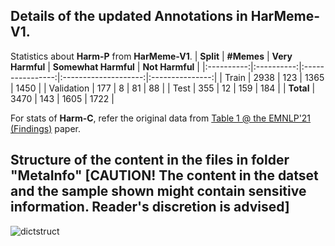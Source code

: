 ## Details of the updated Annotations in <strong>HarMeme-V1</strong>.
Statistics about <strong>Harm-P</strong> from <strong>HarMeme-V1</strong>.
|  **Split** | **#Memes** | **Very Harmful** | **Somewhat Harmful** | **Not Harmful** |
|:----------:|:----------:|:----------------:|:--------------------:|:---------------:|
|    Train   |    2938    |        123       |         1365         |       1450      |
| Validation |     177    |         8        |          81          |        88       |
|    Test    |     355    |        12        |          159         |       184       |
|  **Total** |    3470    |        143       |         1605         |       1722      |

For stats of <strong>Harm-C</strong>, refer the original data from <a href="https://aclanthology.org/2021.findings-emnlp.379.pdf">Table 1 @ the EMNLP'21 (Findings)</a> paper.


## Structure of the content in the files in folder "MetaInfo" [CAUTION! The content in the datset and the sample shown might contain sensitive information. Reader's discretion is advised]
![dictstruct](https://github.com/LCS2-IIITD/MOMENTA/assets/9869470/06d2d94c-1c8c-4ffa-96c1-dca78676ae88)
